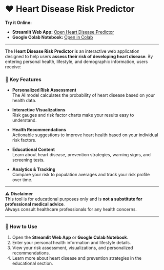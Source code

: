 # ❤️ Heart Disease Risk Predictor

**Try it Online:**  
- **Streamlit Web App:** [Open Heart Disease Predictor](https://heart-diseases-predictor.streamlit.app/)  
- **Google Colab Notebook:** [Open in Colab](https://colab.research.google.com/drive/1I42DWFdjGQxYXjz8iNPgDiEkQSiSRQK6?usp=sharing)

---

The **Heart Disease Risk Predictor** is an interactive web application designed to help users **assess their risk of developing heart disease**. By entering personal health, lifestyle, and demographic information, users receive:

### 🌟 Key Features

- **Personalized Risk Assessment**  
  The AI model calculates the probability of heart disease based on your health data.  

- **Interactive Visualizations**  
  Risk gauges and risk factor charts make your results easy to understand.  

- **Health Recommendations**  
  Actionable suggestions to improve heart health based on your individual risk factors.  

- **Educational Content**  
  Learn about heart disease, prevention strategies, warning signs, and screening tests.  

- **Analytics & Tracking**  
  Compare your risk to population averages and track your risk profile over time.  

---

⚠️ **Disclaimer**  
This tool is for educational purposes only and is **not a substitute for professional medical advice**.  
Always consult healthcare professionals for any health concerns.

---

### 📌 How to Use

1. Open the **Streamlit Web App** or **Google Colab Notebook**.  
2. Enter your personal health information and lifestyle details.  
3. View your risk assessment, visualizations, and personalized recommendations.  
4. Learn more about heart disease and prevention strategies in the educational section.
